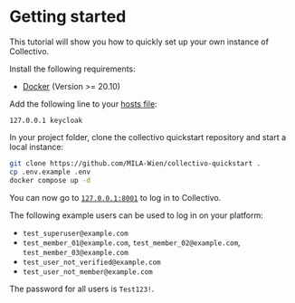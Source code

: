# Getting started

This tutorial will show you how to quickly set up your own instance of Collectivo.

Install the following requirements:

- [Docker](https://docs.docker.com/get-docker/) (Version >= 20.10)

Add the following line to your [hosts file](https://www.howtogeek.com/27350/beginner-geek-how-to-edit-your-hosts-file/):

```title="etc/hosts"
127.0.0.1 keycloak
```

In your project folder, clone the collectivo quickstart repository and start a local instance:

```sh
git clone https://github.com/MILA-Wien/collectivo-quickstart .
cp .env.example .env
docker compose up -d
```

You can now go to [`127.0.0.1:8001`](http://127.0.0.1:8001) to log in to Collectivo.

The following example users can be used to log in on your platform:

- `test_superuser@example.com`
- `test_member_01@example.com`, `test_member_02@example.com`, `test_member_03@example.com`
- `test_user_not_verified@example.com`
- `test_user_not_member@example.com`

The password for all users is `Test123!`.
